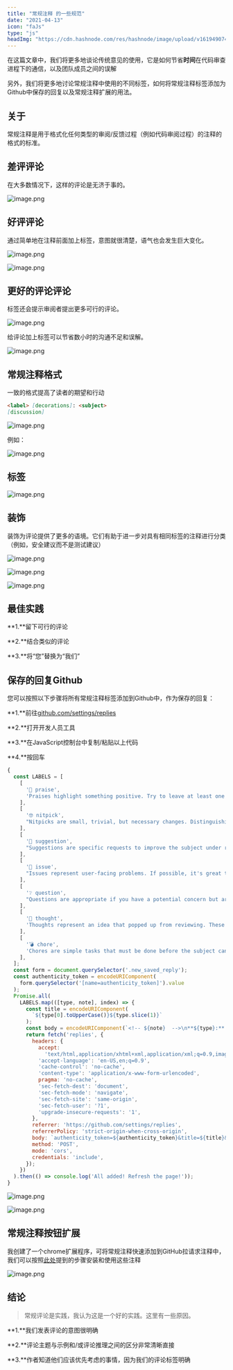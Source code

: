 ```yaml
---
title: "常规注释 的一些规范"
date: "2021-04-13"
icon: "faJs"
type: "js"
headImg: "https://cdn.hashnode.com/res/hashnode/image/upload/v1619490746440/vIDasKwWz.png?w=1600&h=840&fit=crop&crop=entropy&auto=compre"
---
```


在这篇文章中，我们将更多地谈论传统意见的使用，它是如何节省**时间**在代码审查进程下的通信，以及团队成员之间的误解

另外，我们将更多地讨论常规注释中使用的不同标签，如何将常规注释标签添加为Github中保存的回复以及常规注释扩展的用法。

## 关于

常规注释是用于格式化任何类型的审阅/反馈过程（例如代码审阅过程）的注释的格式的标准。

## 差评评论

在大多数情况下，这样的评论是无济于事的。

![image.png](https://cdn.hashnode.com/res/hashnode/image/upload/v1619489670997/bb4rob-um.png?auto=compress)

## 好评评论

通过简单地在注释前面加上标签，意图就很清楚，语气也会发生巨大变化。

![image.png](https://cdn.hashnode.com/res/hashnode/image/upload/v1619489687109/aEPYuC7GO.png?auto=compress)

![image.png](https://cdn.hashnode.com/res/hashnode/image/upload/v1619489692649/62IbS_RBq.png?auto=compress)

## 更好的评论评论

标签还会提示审阅者提出更多可行的评论。

![image.png](https://cdn.hashnode.com/res/hashnode/image/upload/v1619489710013/YLgyrpJN1.png?auto=compress)

给评论加上标签可以节省数小时的沟通不足和误解。

![image.png](https://cdn.hashnode.com/res/hashnode/image/upload/v1619489723956/5iD4XF5B_.png?auto=compress)

## 常规注释格式

一致的格式提高了读者的期望和行动

```md
<label> [decorations]: <subject>
[discussion]
```

![image.png](https://cdn.hashnode.com/res/hashnode/image/upload/v1619489764163/Zg6WIqXw4b.png?auto=compress)

例如：

![image.png](https://cdn.hashnode.com/res/hashnode/image/upload/v1619489775201/oQ6JrMJls.png?auto=compress)

## 标签

![image.png](https://cdn.hashnode.com/res/hashnode/image/upload/v1619489789389/2c7NE4dWx.png?auto=compress)

## 装饰

装饰为评论提供了更多的语境。它们有助于进一步对具有相同标签的注释进行分类（例如，安全建议而不是测试建议）

![image.png](https://cdn.hashnode.com/res/hashnode/image/upload/v1619489805168/gWJ7khff6.png?auto=compress)

![image.png](https://cdn.hashnode.com/res/hashnode/image/upload/v1619489809939/_gg1e82_5.png?auto=compress)

![image.png](https://cdn.hashnode.com/res/hashnode/image/upload/v1619489816529/ZNJETuNK2.png?auto=compress)

## 最佳实践

**1.**留下可行的评论

**2.**结合类似的评论

**3.**将“您”替换为“我们”

## 保存的回复Github

您可以按照以下步骤将所有常规注释标签添加到Github中，作为保存的回复：

**1.**前往[github.com/settings/replies](https://github.com/settings/replies)

**2.**打开开发人员工具

**3.**在JavaScript控制台中复制/粘贴以上代码

**4.**按回车

```js
{
  const LABELS = [
    [
      '👏 praise',
      'Praises highlight something positive. Try to leave at least one of these comments per review (if it exists :^)',
    ],
    [
      '🤓 nitpick',
      "Nitpicks are small, trivial, but necessary changes. Distinguishing nitpick comments significantly helps direct the reader's attention to comments requiring more involvement.",
    ],
    [
      '🎯 suggestion',
      "Suggestions are specific requests to improve the subject under review. It is assumed that we all want to do what's best, so these comments are never dismissed as “mere suggestions”, but are taken seriously.",
    ],
    [
      '🔨 issue',
      "Issues represent user-facing problems. If possible, it's great to follow this kind of comment with a suggestion.",
    ],
    [
      '❔ question',
      "Questions are appropriate if you have a potential concern but are not quite sure if it's relevant or not. Asking the author for clarification or investigation can lead to a quick resolution.",
    ],
    [
      '💭 thought',
      'Thoughts represent an idea that popped up from reviewing. These comments are non-blocking by nature, but they are extremely valuable and can lead to more focused initiatives and mentoring opportunities.',
    ],
    [
      '💣 chore',
      'Chores are simple tasks that must be done before the subject can be “officially” accepted. Usually, these comments reference some common processes. Try to leave a link to the process described so that the reader knows how to resolve the chore.',
    ],
  ];
  const form = document.querySelector('.new_saved_reply');
  const authenticity_token = encodeURIComponent(
    form.querySelector('[name=authenticity_token]').value
  );
  Promise.all(
    LABELS.map(([type, note], index) => {
      const title = encodeURIComponent(
        `${type[0].toUpperCase()}${type.slice(1)}`
      );
      const body = encodeURIComponent(`<!-- ${note}  -->\n**${type}:** ‏`);
      return fetch('replies', {
        headers: {
          accept:
            'text/html,application/xhtml+xml,application/xml;q=0.9,image/webp,image/apng,*/*;q=0.8,application/signed-exchange;v=b3;q=0.9',
          'accept-language': 'en-US,en;q=0.9',
          'cache-control': 'no-cache',
          'content-type': 'application/x-www-form-urlencoded',
          pragma: 'no-cache',
          'sec-fetch-dest': 'document',
          'sec-fetch-mode': 'navigate',
          'sec-fetch-site': 'same-origin',
          'sec-fetch-user': '?1',
          'upgrade-insecure-requests': '1',
        },
        referrer: 'https://github.com/settings/replies',
        referrerPolicy: 'strict-origin-when-cross-origin',
        body: `authenticity_token=${authenticity_token}&title=${title}&saved_reply_id=&body=${body}&path=&line=&start_line=&preview_side=&preview_start_side=&start_commit_oid=&end_commit_oid=&base_commit_oid=&comment_id=`,
        method: 'POST',
        mode: 'cors',
        credentials: 'include',
      });
    })
  ).then(() => console.log('All added! Refresh the page!'));
}
```

![image.png](https://cdn.hashnode.com/res/hashnode/image/upload/v1619489937940/DkkUpUIhL.png?auto=compress)

![image.png](https://cdn.hashnode.com/res/hashnode/image/upload/v1619489945848/Y8czOja3q.png?auto=compress)

## 常规注释按钮扩展

我创建了一个chrome扩展程序，可将常规注释快速添加到GitHub拉请求注释中，我们可以按照[此处](https://github.com/AbdallahHemdan/Conventional-Buttons)提到的步骤安装和使用这些注释

![image.png](https://cdn.hashnode.com/res/hashnode/image/upload/v1619489994335/g5a366uhf.png?auto=compress)

## 结论

> 常规评论是实践，我认为这是一个好的实践。这里有一些原因。

**1.**我们发表评论的意图很明确

**2.**评论主题与示例和/或评论推理之间的区分非常清晰直接

**3.**作者知道他们应该优先考虑的事情，因为我们的评论标签明确

